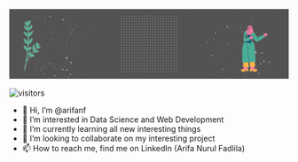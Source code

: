 <img src="https://raw.githubusercontent.com/arifanf/arifanf/main/Hi.gif" alt="Hello, I'm Arifa" title="Hello, I'm Arifa"/>

![visitors](https://visitor-badge-reloaded.herokuapp.com/badge?page_id=arifanf.arifanf&color=00df00)

- 👋 Hi, I’m @arifanf
- 👀 I’m interested in Data Science and Web Development
- 🌱 I’m currently learning all new interesting things
- 💞️ I’m looking to collaborate on my interesting project 
- 📫 How to reach me, find me on LinkedIn (Arifa Nurul Fadlila)

<!---
arifanf/arifanf is a ✨ special ✨ repository because its `README.md` (this file) appears on your GitHub profile.
You can click the Preview link to take a look at your changes.
--->

